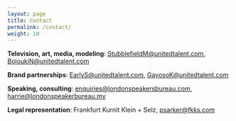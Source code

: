 ```yaml
---
layout: page
title: Contact
permalink: /contact/
weight: 10
---
```


**Television, art, media, modeling**: [StubblefieldM@unitedtalent.com](mailto:StubblefieldM@unitedtalent.com), [BoloukiN@unitedtalent.com](mailto:BoloukiN@unitedtalent.com)

**Brand partnerships**: [EarlyS@unitedtalent.com](mailto:EarlyS@unitedtalent.com), [GayosoK@unitedtalent.com](mailto:GayosoK@unitedtalent.com)

**Speaking, consulting**: [enquiries@londonspeakersbureau.com](mailto:enquiries@londonspeakersbureau.com), [harrie@londonspeakerbureau.my](mailto:harrie@londonspeakerbureau.my)

**Legal representation**: Frankfurt Kurnit Klein + Selz, [psarker@fkks.com](mailto:psarker@fkks.com)
